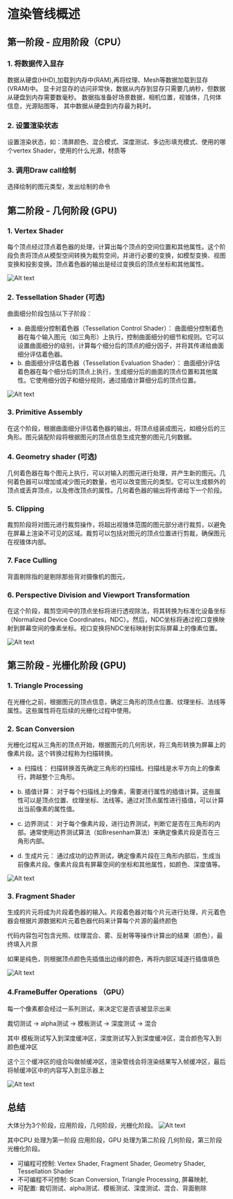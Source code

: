 
# 渲染管线概述


## 第一阶段 - 应用阶段（CPU）

### 1. 将数据传入显存
数据从硬盘(HHD),加载到内存中(RAM),再将纹理、Mesh等数据加载到显存(VRAM)中。
显卡对显存的访问非常快，数据从内存到显存只需要几纳秒，但数据从硬盘到内存需要数毫秒。
数据指准备好场景数据，相机位置，视锥体，几何体信息，光源贴图等，
其中数据从硬盘到内存最为耗时。

### 2. 设置渲染状态
设置渲染状态，如：清屏颜色、混合模式、深度测试、多边形填充模式、使用的哪个vertex Shader，使用的什么光源，材质等

### 3. 调用Draw call绘制
选择绘制的图元类型，发出绘制的命令

## 第二阶段 - 几何阶段 (GPU)


### 1. Vertex Shader
每个顶点经过顶点着色器的处理，计算出每个顶点的空间位置和其他属性。这个阶段负责将顶点从模型空间转换为裁剪空间，并进行必要的变换，如模型变换、视图变换和投影变换。顶点着色器的输出是经过变换后的顶点坐标和其他属性。

![Alt text](./resource/MVP.png)

### 2. Tessellation Shader (可选)
曲面细分阶段包括以下子阶段：
  - a. 曲面细分控制着色器（Tessellation Control Shader）：
曲面细分控制着色器在每个输入图元（如三角形）上执行，控制曲面细分的细节和规则。它可以设置曲面细分的级别，计算每个细分后的顶点的细分因子，并将其传递给曲面细分评估着色器。
  - b. 曲面细分评估着色器（Tessellation Evaluation Shader）：
曲面细分评估着色器在每个细分后的顶点上执行，生成细分后的曲面的顶点位置和其他属性。它使用细分因子和细分规则，通过插值计算细分后的顶点位置。

![Alt text](./resource/TessellationShader.png)


### 3. Primitive Assembly
在这个阶段，根据曲面细分评估着色器的输出，将顶点组装成图元，如细分后的三角形。图元装配阶段将根据图元的顶点信息生成完整的图元几何数据。

### 4. Geometry shader (可选)
几何着色器在每个图元上执行，可以对输入的图元进行处理，并产生新的图元。几何着色器可以增加或减少图元的数量，也可以改变图元的类型。它可以生成额外的顶点或丢弃顶点，以及修改顶点的属性。几何着色器的输出将传递给下一个阶段。

### 5. Clipping
裁剪阶段将对图元进行裁剪操作，将超出视锥体范围的图元部分进行裁剪，以避免在屏幕上渲染不可见的区域。裁剪可以包括对图元的顶点位置进行剪裁，确保图元在视锥体内部。

### 7. Face Culling
背面剔除指的是剔除那些背对摄像机的图元，

### 6. Perspective Division and Viewport Transformation
在这个阶段，裁剪空间中的顶点坐标将进行透视除法，将其转换为标准化设备坐标（Normalized Device Coordinates，NDC）。然后，NDC坐标将通过视口变换映射到屏幕空间的像素坐标。视口变换将NDC坐标映射到实际屏幕上的像素位置。

![Alt text](./resource/PerspectiveDivision.png)

## 第三阶段 - 光栅化阶段 (GPU)

### 1. Triangle Processing

在光栅化之前，根据图元的顶点信息，确定三角形的顶点位置、纹理坐标、法线等属性。这些属性将在后续的光栅化过程中使用。

### 2. Scan Conversion
光栅化过程从三角形的顶点开始，根据图元的几何形状，将三角形转换为屏幕上的像素片段。这个转换过程称为扫描转换。

  - a. 扫描线：
扫描转换首先确定三角形的扫描线。扫描线是水平方向上的像素行，跨越整个三角形。

  - b. 插值计算：
对于每个扫描线上的像素，需要进行属性的插值计算。这些属性可以是顶点位置、纹理坐标、法线等。通过对顶点属性进行插值，可以计算出当前像素的属性值。

  - c. 边界测试：
对于每个像素片段，进行边界测试，判断它是否在三角形的内部。通常使用边界测试算法（如Bresenham算法）来确定像素片段是否在三角形内部。

  - d. 生成片元：
通过成功的边界测试，确定像素片段在三角形内部后，生成当前像素片段。像素片段具有屏幕空间的坐标和其他属性，如颜色、深度值等。

![Alt text](./resource/ScanConversion.png)


### 3. Fragment Shader

生成的片元将成为片段着色器的输入。片段着色器对每个片元进行处理，片元着色器会根据片源数据和片元着色器代码来计算每个片源的最终颜色

代码内容包可包含光照、纹理混合、雾、反射等等操作计算出的结果（颜色），最终填入片原

如果是纯色，则根据顶点颜色先插值出边缘的颜色，再将内部区域逐行插值填色

![Alt text](./resource/FragmentShader.png)

### 4.FrameBuffer Operations （GPU）

每一个像素都会经过一系列测试，来决定它是否该被显示出来

裁切测试 -> alpha测试 -> 模板测试 -> 深度测试 -> 混合

其中 模板测试写入到深度缓冲区，深度测试写入到深度缓冲区，混合颜色写入到颜色缓冲区

这个三个缓冲区的组合叫做帧缓冲区，渲染管线会将渲染结果写入帧缓冲区，最后将帧缓冲区中的内容写入到显示器上

![Alt text](./resource/ScreenMapping.png)

## 总结

大体分为3个阶段，应用阶段，几何阶段，光栅化阶段。
![Alt text](./resource/summary.png)

其中CPU 处理为第一阶段 应用阶段，GPU 处理为第二阶段 几何阶段，第三阶段 光栅化阶段。

- 可编程可控制: Vertex Shader, Fragment Shader, Geometry Shader, Tessellation Shader
- 不可编程不可控制: Scan Conversion, Triangle Processing, 屏幕映射,
- 可配置: 裁切测试、alpha测试、模板测试、深度测试、混合、背面剔除



